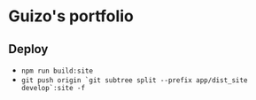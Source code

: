 # Guizo's portfolio

## Deploy

* `npm run build:site`
* ``git push origin `git subtree split --prefix app/dist_site develop`:site -f``